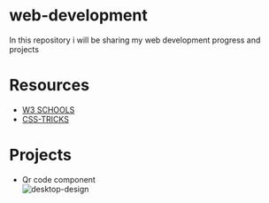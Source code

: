 # web-development

In this repository i will be sharing my web development progress and projects

# Resources  
- [W3 SCHOOLS](https://www.w3schools.com/)  
- [CSS-TRICKS](https://css-tricks.com/)  

# Projects
- Qr code component  
![desktop-design](https://user-images.githubusercontent.com/98693285/219518858-5742dbd5-840a-4063-845b-13351cb01bbc.jpg)





